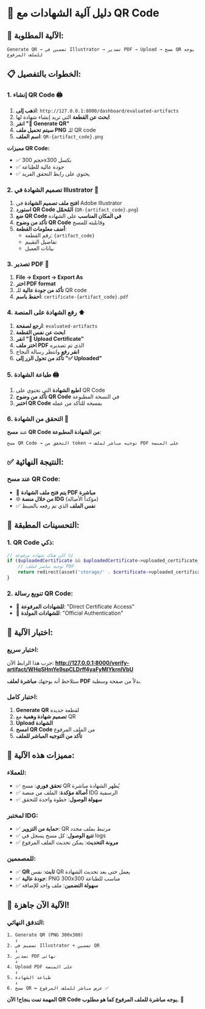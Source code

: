 # 📜 دليل آلية الشهادات مع QR Code

## 🎯 الآلية المطلوبة:

```
Generate QR → تضمين في Illustrator → تصدير PDF → Upload → مسح QR يوجه للملف المرفوع
```

## 📋 الخطوات بالتفصيل:

### 1. **إنشاء QR Code** 🖨️

1. **اذهب إلى**: `http://127.0.0.1:8000/dashboard/evaluated-artifacts`
2. **ابحث عن القطعة** التي تريد إنشاء شهادة لها
3. **انقر "📱 Generate QR"**
4. **سيتم تحميل ملف PNG** للـ QR code
5. **اسم الملف**: `QR-{artifact_code}.png`

**مميزات QR Code:**
- ✅ حجم 300x300 بكسل
- ✅ جودة عالية للطباعة
- ✅ يحتوي على رابط التحقق الفريد

### 2. **تصميم الشهادة في Illustrator** 🎨

1. **افتح ملف تصميم الشهادة** في Adobe Illustrator
2. **استورد QR Code المُحمّل** (`QR-{artifact_code}.png`)
3. **ضع QR Code في المكان المناسب** على الشهادة
4. **تأكد من وضوح QR Code** وقابليته للمسح
5. **أضف معلومات القطعة**:
   - رقم القطعة: `{artifact_code}`
   - تفاصيل التقييم
   - بيانات العميل

### 3. **تصدير PDF** 📄

1. **File → Export → Export As**
2. **اختر PDF format**
3. **تأكد من جودة عالية** للـ QR code
4. **احفظ باسم**: `certificate-{artifact_code}.pdf`

### 4. **رفع الشهادة على المنصة** ⬆️

1. **ارجع لصفحة**: `evaluated-artifacts`
2. **ابحث عن نفس القطعة**
3. **انقر "📄 Upload Certificate"**
4. **اختر ملف PDF** الذي تم تصديره
5. **انقر رفع** وانتظر رسالة النجاح
6. **تأكد من تحول الزر إلى "✅ Uploaded"**

### 5. **طباعة الشهادة** 🖨️

1. **اطبع الشهادة** التي تحتوي على QR Code
2. **تأكد من وضوح QR Code** في النسخة المطبوعة
3. **اختبر QR Code** بمسحه للتأكد من عمله

### 6. **التحقق من الشهادة** 📱

عند **مسح QR Code من الشهادة المطبوعة**:

```
مسح QR Code → التحقق من token → توجيه مباشر لملف PDF على المنصة
```

## ✅ النتيجة النهائية:

### عند مسح QR Code:
- 📄 **يتم فتح ملف الشهادة PDF مباشرة**
- 🌐 **من خلال منصة IDG** (مؤكداً الأصالة)
- ✅ **نفس الملف** الذي تم رفعه بالضبط

## 🔧 التحسينات المطبقة:

### 1. **QR Code ذكي**:
```php
// إذا كان هناك شهادة مرفوعة
if ($uploadedCertificate && $uploadedCertificate->uploaded_certificate_path) {
    // توجيه مباشر لملف PDF
    return redirect(asset('storage/' . $certificate->uploaded_certificate_path));
}
```

### 2. **تنويع رسالة QR Code**:
- 📄 **للشهادات المرفوعة**: "Direct Certificate Access"
- 🔐 **للشهادات المولدة**: "Official Authentication"

## 🧪 اختبار الآلية:

### اختبار سريع:
جرب هذا الرابط الآن:
**http://127.0.0.1:8000/verify-artifact/WHqSHmYe9spCLDrff4yaFyMIYkrnlVbU**

ستلاحظ أنه يوجهك **مباشرة لملف PDF** بدلاً من صفحة وسطية.

### اختبار كامل:
1. **Generate QR** لقطعة جديدة
2. **تصميم شهادة وهمية** مع QR
3. **Upload الشهادة**
4. **امسح QR Code** من الملف المرفوع
5. **تأكد من التوجيه المباشر للملف**

## 🎯 مميزات هذه الآلية:

### للعملاء:
- ✅ **تحقق فوري**: مسح QR يُظهر الشهادة مباشرة
- ✅ **أصالة مؤكدة**: الملف من منصة IDG الرسمية
- ✅ **سهولة الوصول**: خطوة واحدة للتحقق

### لمختبر IDG:
- ✅ **حماية من التزوير**: QR مرتبط بملف محدد
- ✅ **تتبع الوصول**: كل مسح يسجل في logs
- ✅ **مرونة التحديث**: يمكن تحديث الملف المرفوع

### للمصممين:
- ✅ **QR ثابت**: نفس QR يعمل حتى بعد تحديث الشهادة
- ✅ **جودة عالية**: PNG 300x300 مناسب للطباعة
- ✅ **سهولة التضمين**: ملف واحد للإضافة

## 🚀 الآلية الآن جاهزة!

### التدفق النهائي:
```
1. Generate QR (PNG 300x300)
   ↓
2. تصميم في Illustrator + تضمين QR
   ↓  
3. تصدير PDF نهائي
   ↓
4. Upload PDF على المنصة
   ↓
5. طباعة الشهادة
   ↓
6. مسح QR = عرض مباشر للملف المرفوع ✅
```

**المهمة تمت بنجاح! الآن QR Code يوجه مباشرة للملف المرفوع كما هو مطلوب.** 🎯 